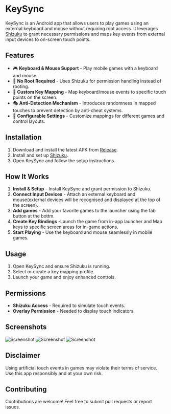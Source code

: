 # KeySync

KeySync is an Android app that allows users to play games using an external keyboard and mouse without requiring root access. It leverages [Shizuku](https://github.com/RikkaApps/Shizuku) to grant necessary permissions and maps key events from external input devices to on-screen touch points.

## Features

- 🎮 **Keyboard & Mouse Support** - Play mobile games with a keyboard and mouse.
- 🔄 **No Root Required** - Uses Shizuku for permission handling instead of rooting.
- 🎯 **Custom Key Mapping** - Map keyboard/mouse events to specific touch points on the screen.
- 🎭 **Anti-Detection Mechanism** - Introduces randomness in mapped touches to prevent detection by anti-cheat systems.
- 🔧 **Configurable Settings** - Customize mappings for different games and control layouts.

## Installation

1. Download and install the latest APK from [Release](https://github.com/aka-munan/keysync/tree/main/app/release).
2. Install and set up [Shizuku](https://shizuku.rikka.app/download/).
3. Open KeySync and follow the setup instructions.

## How It Works

1. **Install & Setup** - Install KeySync and grant permission to Shizuku.
2. **Connect Input Devices** - Attach an external keyboard and mouse(external devices will be recognised and displayed at the top of the screen).
3. **Add games** - Add your favorite games to the launcher using the fab button at the bottm.
3. **Create Key Bindings** -Launch the game from in-app launcher and Map keys to specific screen areas for in-game actions.
4. **Start Playing** - Use the keyboard and mouse seamlessly in mobile games.

## Usage

1. Open KeySync and ensure Shizuku is running.
2. Select or create a key mapping profile.
3. Launch your game and enjoy enhanced controls.

## Permissions

- **Shizuku Access** - Required to simulate touch events.
- **Overlay Permission** - Needed to display touch indicators.
 
## Screenshots

![Screenshot](https://github.com/user-attachments/assets/2f2c6c94-8c08-4aef-8808-fe35b515743b)
![Screenshot](https://github.com/user-attachments/assets/9b316f00-d2ae-45ec-bed1-3c75b507149c)
![Screenshot](https://github.com/user-attachments/assets/b20e5014-cb2b-4472-82f6-43af84f2310c)


## Disclaimer

Using artificial touch events in games may violate their terms of service. Use this app responsibly and at your own risk.

## Contributing

Contributions are welcome! Feel free to submit pull requests or report issues.

